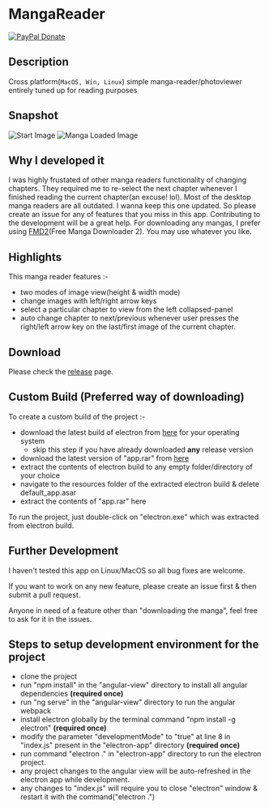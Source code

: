 # MangaReader
[![PayPal Donate](https://img.shields.io/badge/donate-PayPal-orange.svg?style=flat-square&logo=paypal)](https://www.paypal.me/RajarshiVaidya)
## Description

Cross platform(`MacOS, Win, Linux`) simple manga-reader/photoviewer entirely tuned up for reading purposes

## Snapshot

![Start Image](https://i.imgur.com/dUvbgqn.png)
![Manga Loaded Image](https://i.imgur.com/JtdABRo.png)

## Why I developed it

I was highly frustated of other manga readers functionality of changing chapters. They required me to re-select the next chapter whenever I finished reading the current chapter(an excuse! lol). Most of the desktop manga readers are all outdated. I wanna keep this one updated. So please create an issue for any of features that you miss in this app. Contributing to the development will be a great help. For downloading any mangas, I prefer using [FMD2](https://github.com/dazedcat19/FMD2)(Free Manga Downloader 2). You may use whatever you like.

## Highlights

This manga reader features :-

- two modes of image view(height & width mode)
- change images with left/right arrow keys
- select a particular chapter to view from the left collapsed-panel
- auto change chapter to next/previous whenever user presses the right/left arrow key on the last/first image of the current chapter.

## Download

Please check the [release](https://github.com/gmastergreatee/MangaReader/releases) page.

## Custom Build (Preferred way of downloading)

To create a custom build of the project :-

- download the latest build of electron from [here](https://github.com/electron/electron/releases) for your operating system
    - skip this step if you have already downloaded __any__ release version
- download the latest version of "app.rar" from [here](https://github.com/gmastergreatee/MangaReader/releases)
- extract the contents of electron build to any empty folder/directory of your choice
- navigate to the resources folder of the extracted electron build & delete default_app.asar
- extract the contents of "app.rar" here

To run the project, just double-click on "electron.exe" which was extracted from electron build.

## Further Development

I haven't tested this app on Linux/MacOS so all bug fixes are welcome.

If you want to work on any new feature, please create an issue first & then submit a pull request.

Anyone in need of a feature other than "downloading the manga", feel free to ask for it in the issues.

## Steps to setup development environment for the project

- clone the project
- run "npm install" in the "angular-view" directory to install all angular dependencies __(required once)__
- run "ng serve" in the "angular-view" directory to run the angular webpack
- install electron globally by the terminal command "npm install -g electron" __(required once)__
- modify the parameter "developmentMode" to "true" at line 8 in "index.js" present in the "electron-app" directory __(required once)__
- run command "electron ." in "electron-app" directory to run the electron project.
- any project changes to the angular view will be auto-refreshed in the electron app while development.
- any changes to "index.js" will require you to close "electron" window & restart it with the command("electron .")
